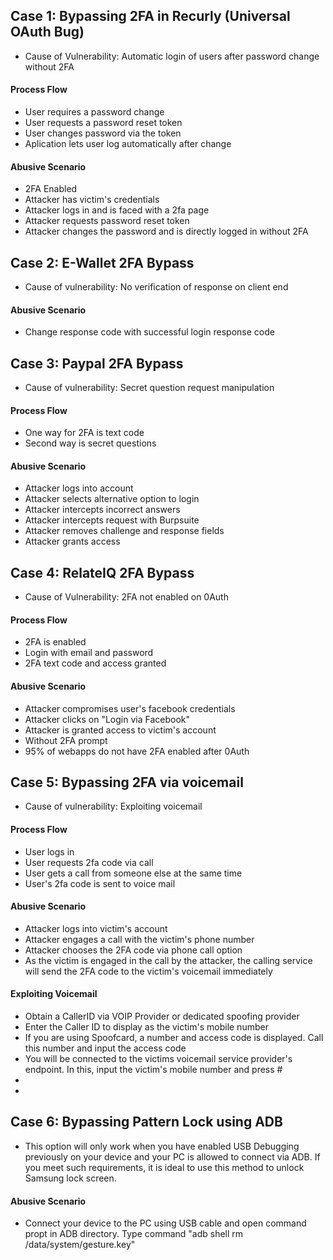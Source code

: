 ## Case 1: Bypassing 2FA in Recurly (Universal OAuth Bug)
* Cause of Vulnerability: Automatic login of users after password change without 2FA
#### Process Flow
* User requires a password change
* User requests a password reset token
* User changes password via the token
* Aplication  lets user log automatically after change
#### Abusive Scenario
* 2FA Enabled
* Attacker has victim's credentials
* Attacker logs in and is faced with a 2fa page
* Attacker requests password reset token
* Attacker changes the password and is directly logged in without 2FA

## Case 2: E-Wallet 2FA Bypass
* Cause of vulnerability: No verification of response on client end
#### Abusive Scenario
* Change response code with successful login response code


## Case 3: Paypal 2FA Bypass
* Cause of vulnerability: Secret question request manipulation
#### Process Flow
* One way for 2FA is text code
* Second way is secret questions
#### Abusive Scenario
* Attacker logs into account
* Attacker selects alternative option to login
* Attacker intercepts incorrect answers
* Attacker intercepts request with Burpsuite
* Attacker removes challenge and response fields
* Attacker grants access

## Case 4: RelateIQ 2FA Bypass
* Cause of Vulnerability: 2FA not enabled on 0Auth
#### Process Flow
* 2FA is enabled
* Login with email and password
* 2FA text code and access granted
#### Abusive Scenario
* Attacker compromises user's facebook credentials
* Attacker clicks on "Login via Facebook"
* Attacker is granted access to victim's account
* Without 2FA prompt
* 95% of webapps do not have 2FA enabled after 0Auth

## Case 5: Bypassing 2FA via voicemail
* Cause of vulnerability: Exploiting voicemail
#### Process Flow
* User logs in
* User requests 2fa code via call
* User gets a call from someone else at the same time
* User's 2fa code is sent to voice mail
#### Abusive Scenario
* Attacker logs into victim's account
* Attacker engages a call with the victim's phone number
* Attacker chooses the 2FA code via phone call option
* As the victim is engaged in the call by the attacker, the calling service will send the 2FA code to the victim's voicemail immediately
#### Exploiting Voicemail
* Obtain a CallerID via VOIP Provider or dedicated spoofing provider
* Enter the Caller ID to display as the victim's mobile number
* If you are using Spoofcard, a number and access code is displayed. Call this number and input the access code
* You will be connected to the victims voicemail service provider's endpoint. In this, input the victim's mobile number and press #
*
*

## Case 6: Bypassing Pattern Lock using ADB
* This option will only work when you have enabled USB Debugging previously on your device and your PC is allowed to connect via ADB. If you meet such requirements, it is ideal to use this method to unlock Samsung lock screen.
#### Abusive Scenario
* Connect your device to the PC using USB cable and open command propt in ADB directory. Type command "adb shell rm /data/system/gesture.key"


